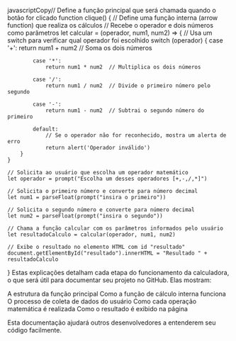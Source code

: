 javascriptCopy// Define a função principal que será chamada quando o botão for clicado
function clique() {
    // Define uma função interna (arrow function) que realiza os cálculos
    // Recebe o operador e dois números como parâmetros
    let calcular = (operador, num1, num2) => {
        // Usa um switch para verificar qual operador foi escolhido
        switch (operador) {
            case '+':
                return num1 + num2  // Soma os dois números

            case '*':
                return num1 * num2  // Multiplica os dois números

            case '/':
                return num1 / num2  // Divide o primeiro número pelo segundo

            case '-':
                return num1 - num2  // Subtrai o segundo número do primeiro
        
            default:
                // Se o operador não for reconhecido, mostra um alerta de erro
                return alert('Operador inválido')
        }
    }

    // Solicita ao usuário que escolha um operador matemático
    let operador = prompt("Escolha um desses operadores [+,-,/,*]")
    
    // Solicita o primeiro número e converte para número decimal
    let num1 = parseFloat(prompt("insira o primeiro"))
    
    // Solicita o segundo número e converte para número decimal
    let num2 = parseFloat(prompt("insira o segundo"))

    // Chama a função calcular com os parâmetros informados pelo usuário
    let resultadoCalculo = calcular(operador, num1, num2)

    // Exibe o resultado no elemento HTML com id "resultado"
    document.getElementById("resultado").innerHTML = "Resultado " + resultadoCalculo
}
Estas explicações detalham cada etapa do funcionamento da calculadora, o que será útil para documentar seu projeto no GitHub. Elas mostram:

A estrutura da função principal
Como a função de cálculo interna funciona
O processo de coleta de dados do usuário
Como cada operação matemática é realizada
Como o resultado é exibido na página

Esta documentação ajudará outros desenvolvedores a entenderem seu código facilmente.
